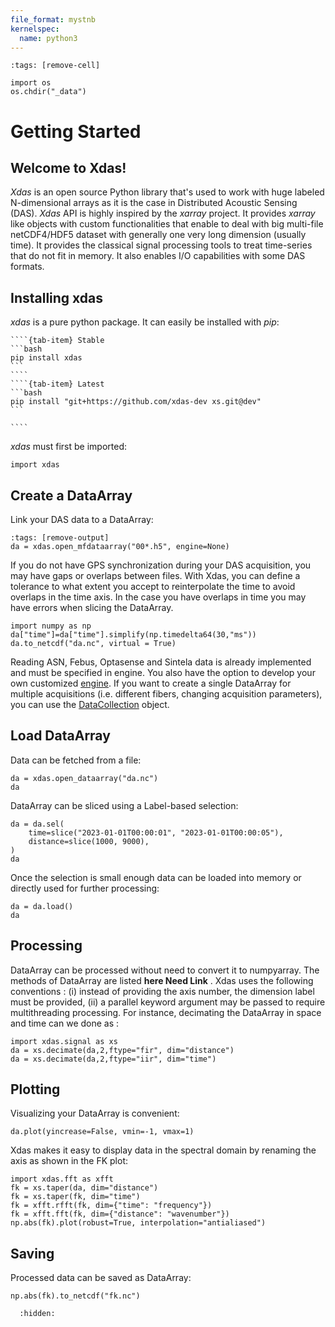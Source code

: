 ```yaml
---
file_format: mystnb
kernelspec:
  name: python3
---
```


```{code-cell}
:tags: [remove-cell]

import os
os.chdir("_data")
```

# Getting Started   

## Welcome to Xdas!

 *Xdas* is an open source Python library that's used to work with huge labeled N-dimensional arrays as it is the case in Distributed Acoustic Sensing (DAS). *Xdas* API
is highly inspired by the *xarray* project. It provides *xarray* like objects with custom
functionalities that enable to deal with big multi-file netCDF4/HDF5 dataset with
generally one very long dimension (usually time). It provides the classical signal
processing tools to treat time-series that do not fit in memory. It also enables I/O
capabilities with some DAS formats.

## Installing xdas

*xdas* is a pure python package. It can easily be installed with *pip*:

`````{tab-set}
````{tab-item} Stable
```bash
pip install xdas
```
````
````{tab-item} Latest
```bash
pip install "git+https://github.com/xdas-dev xs.git@dev"
```

````
`````

*xdas* must first be imported:

```{code-cell}
import xdas 
```

## Create a DataArray 
Link your DAS data to a DataArray:

```{code-cell}
:tags: [remove-output]
da = xdas.open_mfdataarray("00*.h5", engine=None)
```

If you do not have GPS synchronization during your DAS acquisition, you may have gaps or overlaps between files. With Xdas, you can define a tolerance to what extent you accept to reinterpolate the time to avoid overlaps in the time axis. In the case you have overlaps in time you may have errors when slicing the DataArray. 

```{code-cell} 
import numpy as np
da["time"]=da["time"].simplify(np.timedelta64(30,"ms"))
da.to_netcdf("da.nc", virtual = True)

```

Reading ASN, Febus, Optasense and Sintela data is already implemented and must be specified in engine. You also have the option to develop your own customized [engine](user-guide/engine.md). 
If you want to create a single DataArray for multiple acquisitions (i.e. different fibers, changing acquisition parameters), you can use the [DataCollection](user-guide/data-structures.md#datacollection) object.  


## Load DataArray

Data can be fetched from a file:

```{code-cell} 
da = xdas.open_dataarray("da.nc")
da
```

DataArray can be sliced using a Label-based selection:

```{code-cell}
da = da.sel(
    time=slice("2023-01-01T00:00:01", "2023-01-01T00:00:05"),
    distance=slice(1000, 9000),
)
da
```

Once the selection is small enough data can be loaded into memory or directly used for further processing:

```{code-cell}
da = da.load()
da
```

## Processing

DataArray can be processed without need to convert it to numpyarray. The methods of DataArray are listed **here Need Link** . Xdas uses the following conventions : (i) instead of providing the axis number, the dimension label must be provided, (ii) a parallel keyword argument may be passed to require multithreading processing. For instance, decimating the DataArray in space and time can we done as : 


```{code-cell}
import xdas.signal as xs
da = xs.decimate(da,2,ftype="fir", dim="distance")
da = xs.decimate(da,2,ftype="iir", dim="time")
```

## Plotting

Visualizing your DataArray is convenient:

```{code-cell}
da.plot(yincrease=False, vmin=-1, vmax=1)
```

Xdas makes it easy to display data in the spectral domain by renaming the axis as shown in the FK plot: 

```{code-cell}
import xdas.fft as xfft
fk = xs.taper(da, dim="distance")
fk = xs.taper(fk, dim="time")
fk = xfft.rfft(fk, dim={"time": "frequency"})
fk = xfft.fft(fk, dim={"distance": "wavenumber"})
np.abs(fk).plot(robust=True, interpolation="antialiased")
```

## Saving
Processed data can be saved as DataArray:
```{code-cell}
np.abs(fk).to_netcdf("fk.nc")
```

```{toctree}
  :hidden:

```

[xarray API]: <https://docs.xarray.dev/en/stable/user-guide/indexing.html>
[DataArray]: <https://docs.xarray.dev/en/stable/generated/xarray.DataArray.html#xarray.DataArray>
